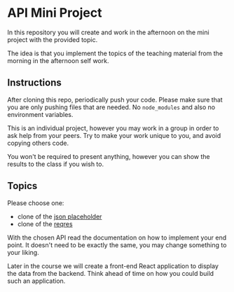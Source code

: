 # API Mini Project

In this repository you will create and work in the afternoon on the mini project
 with the provided topic. 

The idea is that you implement the topics of the teaching material from the morning
in the afternoon self work.

## Instructions

After cloning this repo, periodically push your code. Please make sure that you are
only pushing files that are needed. No `node_modules` and also no environment variables.

This is an individual project, however you may work in a group in order to ask help 
from your peers. Try to make your work unique to you, and avoid copying others code.

You won't be required to present anything, however you can show the results to the class 
if you wish to. 

## Topics 

Please choose one:

- clone of the [json placeholder](https://jsonplaceholder.typicode.com/)
- clone of the [reqres](https://reqres.in/)

With the chosen API read the documentation on how to implement your end point.
It doesn't need to be exactly the same, you may change something to your liking.

Later in the course we will create a front-end React application to display the data 
from the backend. Think ahead of time on how you could build such an application.
